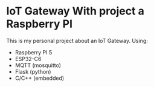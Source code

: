# IoT Gateway With project a Raspberry PI
This is my personal project about an IoT Gateway.
Using:
* Raspberry PI 5
* ESP32-C6
* MQTT (mosquitto)
* Flask (python)
* C/C++ (embedded)


